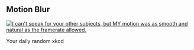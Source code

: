 ## Motion Blur
[![I can't speak for your other subjects, but MY motion was as smooth and natural as the framerate allowed.](https://imgs.xkcd.com/comics/motion_blur.png)](https://xkcd.com/2628/ "I can't speak for your other subjects, but MY motion was as smooth and natural as the framerate allowed.")

Your daily random xkcd
